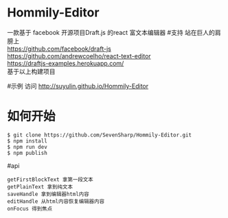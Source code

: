 # Hommily-Editor
一款基于 facebook 开源项目Draft.js 的react 富文本编辑器
#支持
站在巨人的肩膀上<br>
https://github.com/facebook/draft-js<br>
https://github.com/andrewcoelho/react-text-editor<br>
https://draftjs-examples.herokuapp.com/<br>
基于以上构建项目<br>

#示例
访问 http://suyulin.github.io/Hommily-Editor

# 如何开始
    $ git clone https://github.com/SevenSharp/Hommily-Editor.git
    $ npm install 
    $ npm run dev 
    $ npm publish 
#api
    
    getFirstBlockText 拿第一段文本
    getPlainText 拿到纯文本
    saveHandle 拿到编辑器html内容
    editHandle 从html内容恢复编辑器内容
    onFocus 得到焦点
